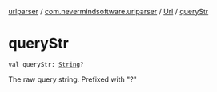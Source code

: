 [urlparser](../../index.md) / [com.nevermindsoftware.urlparser](../index.md) / [Url](index.md) / [queryStr](./query-str.md)

# queryStr

`val queryStr: `[`String`](https://kotlinlang.org/api/latest/jvm/stdlib/kotlin/-string/index.html)`?`

The raw query string. Prefixed with "?"

